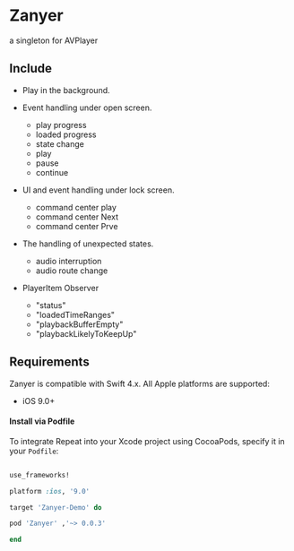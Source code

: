 # Zanyer

a singleton for AVPlayer


## Include
* Play in the background.
   
* Event handling under open screen.
   * play progress
   * loaded progress
   * state change
   * play
   * pause
   * continue
   
* UI and event handling under lock screen.
   * command center play
   * command center Next
   * command center Prve
   
* The handling of unexpected states.
   * audio interruption
   * audio route change
   
* PlayerItem Observer
   * "status"
   * "loadedTimeRanges"
   * "playbackBufferEmpty"
   * "playbackLikelyToKeepUp"

## Requirements

Zanyer is compatible with Swift 4.x.
All Apple platforms are supported:

* iOS 9.0+




#### Install via Podfile

To integrate Repeat into your Xcode project using CocoaPods, specify it in your `Podfile`:

```ruby

use_frameworks!

platform :ios, '9.0'

target 'Zanyer-Demo' do

pod 'Zanyer' ,'~> 0.0.3'

end
```


